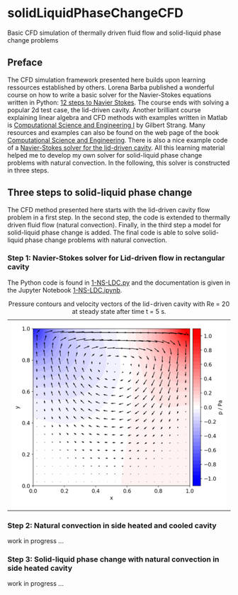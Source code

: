 # solidLiquidPhaseChangeCFD
Basic CFD simulation of thermally driven fluid flow and solid-liquid phase change problems

## Preface

The CFD simulation framework presented here builds upon learning ressources established by others. Lorena Barba published a wonderful course on how to write a basic solver for the Navier-Stokes equations written in Python: [12 steps to Navier Stokes](https://github.com/barbagroup/CFDPython). The course ends with solving a popular 2d test case, the lid-driven cavity. Another brilliant course explaining linear algebra and CFD methods with examples written in Matlab is [Computational Science and Engineering I](https://ocw.mit.edu/courses/mathematics/18-085-computational-science-and-engineering-i-fall-2008/index.htm) by Gilbert Strang. Many resources and examples can also be found on the web page of the book [Computational Science and Engineering](http://math.mit.edu/~gs/cse/). There is also a nice example code of a [Navier-Stokes solver for the lid-driven cavity](http://math.mit.edu/~gs/cse/codes/mit18086_navierstokes.pdf). All this learning material helped me to develop my own solver for solid-liquid phase change problems with natural convection. In the following, this solver is constructed in three steps.

## Three steps to solid-liquid phase change

The CFD method presented here starts with the lid-driven cavity flow problem in a first step. In the second step, the code is extended to thermally driven fluid flow (natural convection). Finally, in the third step a model for solid-liquid phase change is added. The final code is able to solve solid-liquid phase change problems with natural convection.

### Step 1: Navier-Stokes solver for Lid-driven flow in rectangular cavity

The Python code is found in [1-NS-LDC.py](https://github.com/RJVogel/solidLiquidPhaseChangeCFD/blob/master/1-NavierStokes-LidDrivenCavity/1-NS-LDC.py) and the documentation is given in the Jupyter Notebook [1-NS-LDC.ipynb](https://nbviewer.jupyter.org/github/RJVogel/solidLiquidPhaseChangeCFD/blob/master/1-NavierStokes-LidDrivenCavity/1-NS-LDC.ipynb).

<table>
    <caption> Pressure contours and velocity vectors of the lid-driven cavity with Re = 20 at steady state after time t = 5 s.
    </caption>
    <tr>
        <td><img src="/1-NavierStokes-LidDrivenCavity/plots/liddrivencavity_Re20_5.000.png" width="500"/></td>
    </tr>
</table>


### Step 2: Natural convection in side heated and cooled cavity

work in progress ...

### Step 3: Solid-liquid phase change with natural convection in side heated cavity 

work in progress ...
